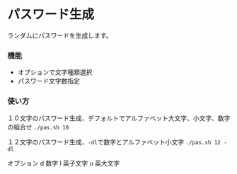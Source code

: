 # パスワード生成

ランダムにパスワードを生成します。

### 機能

- オプションで文字種類選択
- パスワード文字数指定

### 使い方

１０文字のパスワード生成、デフォルトでアルファベット大文字、小文字、数字の組合せ
`./pas.sh 10`

１２文字のパスワード生成、`-dl`で数字とアルファベット小文字
`./pas.sh 12 -dl`

オプション
d 数字
l 英子文字
u 英大文字


